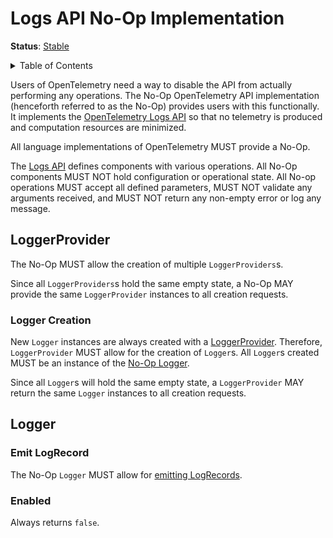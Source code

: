 <!--- Hugo front matter used to generate the website version of this page:
linkTitle: No-Op
--->

# Logs API No-Op Implementation

**Status**: [Stable](../document-status.md)

<details>
<summary> Table of Contents </summary>

<!-- toc -->

- [LoggerProvider](#loggerprovider)
  * [Logger Creation](#logger-creation)
- [Logger](#logger)
  * [Emit LogRecord](#emit-logrecord)
  * [Enabled](#enabled)

<!-- tocstop -->

</details>

Users of OpenTelemetry need a way to disable the API from actually
performing any operations. The No-Op OpenTelemetry API implementation
(henceforth referred to as the No-Op) provides users with this
functionally. It implements the [OpenTelemetry Logs API](./api.md)
so that no telemetry is produced and computation resources are minimized.

All language implementations of OpenTelemetry MUST provide a No-Op.

The [Logs API](./api.md) defines components with various operations.
All No-Op components MUST NOT hold configuration or operational state. All No-op
operations MUST accept all defined parameters, MUST NOT validate any arguments
received, and MUST NOT return any non-empty error or log any message.

## LoggerProvider

The No-Op MUST allow the creation of multiple `LoggerProviders`s.

Since all `LoggerProviders`s hold the same empty state, a No-Op MAY
provide the same `LoggerProvider` instances to all creation requests.

### Logger Creation

New `Logger` instances are always created with a [LoggerProvider](./api.md#loggerprovider).
Therefore, `LoggerProvider` MUST allow for the creation of `Logger`s.
All `Logger`s created MUST be an instance of the [No-Op Logger](#logger).

Since all `Logger`s will hold the same empty state, a `LoggerProvider` MAY
return the same `Logger` instances to all creation requests.

## Logger

### Emit LogRecord

The No-Op `Logger` MUST allow
for [emitting LogRecords](./api.md#emit-a-logrecord).

### Enabled

Always returns `false`.
